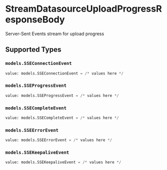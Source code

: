 # StreamDatasourceUploadProgressResponseBody

Server-Sent Events stream for upload progress


## Supported Types

### `models.SSEConnectionEvent`

```python
value: models.SSEConnectionEvent = /* values here */
```

### `models.SSEProgressEvent`

```python
value: models.SSEProgressEvent = /* values here */
```

### `models.SSECompleteEvent`

```python
value: models.SSECompleteEvent = /* values here */
```

### `models.SSEErrorEvent`

```python
value: models.SSEErrorEvent = /* values here */
```

### `models.SSEKeepaliveEvent`

```python
value: models.SSEKeepaliveEvent = /* values here */
```

